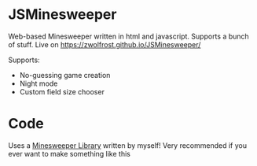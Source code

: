 # JSMinesweeper
Web-based Minesweeper written in html and javascript. Supports a bunch of stuff.
Live on https://zwolfrost.github.io/JSMinesweeper/

Supports:
- No-guessing game creation
- Night mode
- Custom field size chooser

# Code
Uses a [Minesweeper Library](minefield.js) written by myself! Very recommended if you ever want to make something like this
